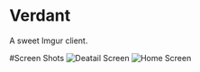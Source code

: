 # Verdant
A sweet Imgur client.

#Screen Shots
![Deatail Screen](http://i.imgur.com/L7ndLry.png)
![Home Screen](http://i.imgur.com/Y2VW9lI.png)